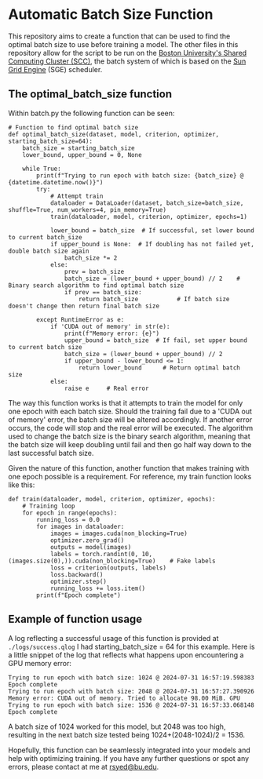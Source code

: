 # Automatic Batch Size Function
This repository aims to create a function that can be used to find the optimal batch size to use before training a model. The other files in this repository allow for the script to be run on the [Boston University's Shared Computing Cluster (SCC)](https://www.bu.edu/tech/support/research/computing-resources/scc/), the batch system of which is based on the [Sun Grid Engine](https://gridscheduler.sourceforge.net/) (SGE) scheduler.

## The optimal_batch_size function
Within batch.py the following function can be seen:
```
# Function to find optimal batch size
def optimal_batch_size(dataset, model, criterion, optimizer, starting_batch_size=64):
    batch_size = starting_batch_size
    lower_bound, upper_bound = 0, None

    while True:
        print(f"Trying to run epoch with batch size: {batch_size} @ {datetime.datetime.now()}")
        try:
            # Attempt train
            dataloader = DataLoader(dataset, batch_size=batch_size, shuffle=True, num_workers=4, pin_memory=True)
            train(dataloader, model, criterion, optimizer, epochs=1) 

            lower_bound = batch_size  # If successful, set lower bound to current batch_size
            if upper_bound is None:  # If doubling has not failed yet, double batch size again
                batch_size *= 2
            else:  
                prev = batch_size
                batch_size = (lower_bound + upper_bound) // 2    # Binary search algorithm to find optimal batch size
                if prev == batch_size:
                    return batch_size           # If batch size doesn't change then return final batch size

        except RuntimeError as e:
            if 'CUDA out of memory' in str(e):
                print(f"Memory error: {e}")
                upper_bound = batch_size  # If fail, set upper bound to current batch size
                batch_size = (lower_bound + upper_bound) // 2
                if upper_bound - lower_bound <= 1:  
                    return lower_bound      # Return optimal batch size
            else:
                raise e     # Real error
```
The way this function works is that it attempts to train the model for only one epoch with each batch size. Should the training fail due to a 'CUDA out of memory' error, the batch size will be altered accordingly. If another error occurs, the code will stop and the real error will be executed. The algorithm used to change the batch size is the binary search algorithm, meaning that the batch size will keep doubling until fail and then go half way down to the last successful batch size.

Given the nature of this function, another function that makes training with one epoch possible is a requirement. For reference, my train function looks like this:
```
def train(dataloader, model, criterion, optimizer, epochs):
    # Training loop
    for epoch in range(epochs):
        running_loss = 0.0
        for images in dataloader:
            images = images.cuda(non_blocking=True)
            optimizer.zero_grad()
            outputs = model(images)
            labels = torch.randint(0, 10, (images.size(0),)).cuda(non_blocking=True)    # Fake labels
            loss = criterion(outputs, labels)
            loss.backward()
            optimizer.step()
            running_loss += loss.item()
        print(f"Epoch complete")
```

## Example of function usage
A log reflecting a successful usage of this function is provided at `./logs/success.qlog`
I had starting_batch_size = 64 for this example. Here is a little snippet of the log that reflects what happens upon encountering a GPU memory error:
```
Trying to run epoch with batch size: 1024 @ 2024-07-31 16:57:19.598383
Epoch complete
Trying to run epoch with batch size: 2048 @ 2024-07-31 16:57:27.390926
Memory error: CUDA out of memory. Tried to allocate 98.00 MiB. GPU 
Trying to run epoch with batch size: 1536 @ 2024-07-31 16:57:33.068148
Epoch complete
```
A batch size of 1024 worked for this model, but 2048 was too high, resulting in the next batch size tested being 1024+(2048-1024)/2 = 1536. 

Hopefully, this function can be seamlessly integrated into your models and help with optimizing training. If you have any further questions or spot any errors, please contact at me at rsyed@bu.edu.
